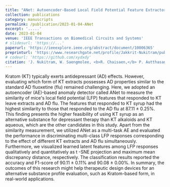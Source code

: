 ```yaml
---
title: "ANet: Autoencoder-Based Local Field Potential Feature Extractor for Evaluating an Antidepressant Effect in Mice After Administering Kratom Leaf Extracts"
collection: publications
category: manuscripts
permalink: /publication/2023-01-04-ANet
excerpt: '.....'
date: 2023-01-04
venue: 'IEEE Transactions on Biomedical Circuits and Systems'
# slidesurl: 'https://...'
paperurl: 'https://ieeexplore.ieee.org/abstract/document/10006365'
preprinturl: 'https://www.researchgate.net/profile/Jakkrit-Nukitram/publication/366894216_ANet_Autoencoder-Based_Local_Field_Potential_Feature_Extractor_for_Evaluating_an_Antidepressant_Effect_in_Mice_After_Administering_Kratom_Leaf_Extracts/links/642694b092cfd54f84420241/ANet-Autoencoder-Based-Local-Field-Potential-Feature-Extractor-for-Evaluating-an-Antidepressant-Effect-in-Mice-After-Administering-Kratom-Leaf-Extracts.pdf?_tp=eyJjb250ZXh0Ijp7ImZpcnN0UGFnZSI6InByb2ZpbGUiLCJwYWdlIjoicHVibGljYXRpb24iLCJwcmV2aW91c1BhZ2UiOiJwcm9maWxlIn19'
# codeurl: 'https://github.com/xydxdy'
citation: 'J. Nukitram, W. Saengmolee, <b>R. Chaisaen,</b> P. Autthasan, N. Sengnon, J. Wungsintaweekul, D. Cheaha, E. Kumarnsit, T. Sudhawiyangkul, and T. Wilaiprasitporn, &quot;<b>An Effect of Limb Position in Motor Imagery Training Paradigm in Immersive Virtual Environment</b>&quot; in <i>IEEE Transactions on Biomedical Circuits and Systems,</i> vol. 17, no. 1, pp. 67-76, Feb. 2023.'
---
```

Kratom (KT) typically exerts antidepressant (AD) effects. However, evaluating which form of KT extracts possesses AD properties similar to the standard AD fluoxetine (flu) remained challenging. Here, we adopted an autoencoder (AE)-based anomaly detector called ANet to measure the similarity of mice's local field potential (LFP) features that responded to KT leave extracts and AD flu. The features that responded to KT syrup had the highest similarity to those that responded to the AD flu at 87.11 ± 0.25%. This finding presents the higher feasibility of using KT syrup as an alternative substance for depressant therapy than KT alkaloids and KT aqueous, which are the other candidates in this study. Apart from the similarity measurement, we utilized ANet as a multi-task AE and evaluated the performance in discriminating multi-class LFP responses corresponding to the effect of different KT extracts and AD flu simultaneously. Furthermore, we visualized learned latent features among LFP responses qualitatively and quantitatively as t -SNE projection and maximum mean discrepancy distance, respectively. The classification results reported the accuracy and F1-score of 90.11 ± 0.11% and 90.08 ± 0.00%. In summary, the outcomes of this research might help therapeutic design devices for an alternative substance profile evaluation, such as Kratom-based form, in real-world applications.
